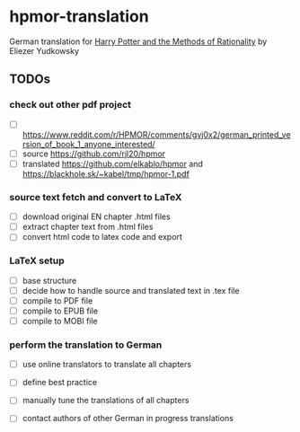 # hpmor-translation
German translation for [Harry Potter and the Methods of Rationality](https://www.hpmor.com) by Eliezer Yudkowsky

## TODOs 
### check out other pdf project
- [ ] https://www.reddit.com/r/HPMOR/comments/gvj0x2/german_printed_version_of_book_1_anyone_interested/
- [ ] source     https://github.com/rjl20/hpmor
- [ ] translated https://github.com/elkablo/hpmor and https://blackhole.sk/~kabel/tmp/hpmor-1.pdf

### source text fetch and convert to LaTeX
- [ ] download original EN chapter .html files
- [ ] extract chapter text from .html files
- [ ] convert html code to latex code and export 

### LaTeX setup
- [ ] base structure
- [ ] decide how to handle source and translated text in .tex file
- [ ] compile to PDF file
- [ ] compile to EPUB file
- [ ] compile to MOBI file

### perform the translation to German
- [ ] use online translators to translate all chapters
- [ ] define best practice
- [ ] manually tune the translations of all chapters
- [ ] contact authors of other German in progress translations



